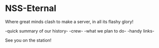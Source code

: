 NSS-Eternal
===========

Where great minds clash to make a server, in all its flashy glory!

-quick summary of our history-
-crew-
-what we plan to do-
-handy links-

See you on the station!
